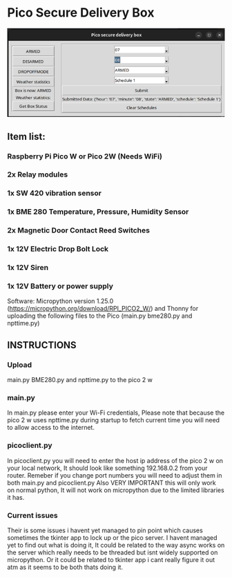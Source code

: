 # Pico Secure Delivery Box
![Setup guide](Building-box/tkinterscreenshot.png)

## Item list:

### Raspberry Pi Pico W or Pico 2W (Needs WiFi)

### 2x Relay modules

### 1x SW 420 vibration sensor

### 1x BME 280 Temperature, Pressure, Humidity Sensor

### 2x Magnetic Door Contact Reed Switches

### 1x 12V Electric Drop Bolt Lock

### 1x 12V Siren

### 1x 12V Battery or power supply

Software: Micropython version 1.25.0 (https://micropython.org/download/RPI_PICO2_W/) and Thonny for uploading the following files to the Pico (main.py bme280.py and npttime.py)

## INSTRUCTIONS

### Upload
main.py BME280.py and npttime.py to the pico 2 w

### main.py
In main.py please enter your Wi-Fi credentials, Please note that because the pico 2 w uses npttime.py during startup to fetch current time you will need to allow access to the internet.

### picoclient.py
In picoclient.py you will need to enter the host ip address of the pico 2 w on your local network, It should look like something 192.168.0.2 from your router. 
Remeber if you change port numbers you will need to adjust them in both main.py and picoclient.py
Also VERY IMPORTANT this will only work on normal python, It will not work on micropython due to the limited libraries it has.

### Current issues
Their is some issues i havent yet managed to pin point which causes sometimes the tkinter app to lock up or the pico server. I havent managed yet to find out what is doing it, It could be related to the way async works on the server which really needs to be threaded but isnt widely supported on micropython. Or it could be related to tkinter app i cant really figure it out atm as it seems to be both thats doing it.




